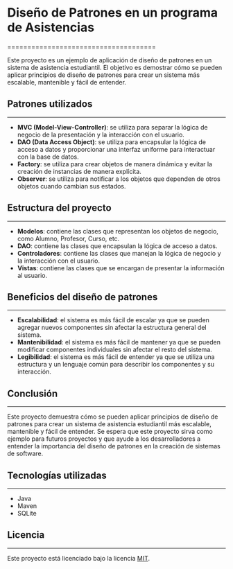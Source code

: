 # Diseño de Patrones en un programa de Asistencias
=====================================

Este proyecto es un ejemplo de aplicación de diseño de patrones en un sistema de asistencia estudiantil. El objetivo es demostrar cómo se pueden aplicar principios de diseño de patrones para crear un sistema más escalable, mantenible y fácil de entender.

## Patrones utilizados
--------------------

* **MVC (Model-View-Controller)**: se utiliza para separar la lógica de negocio de la presentación y la interacción con el usuario.
* **DAO (Data Access Object)**: se utiliza para encapsular la lógica de acceso a datos y proporcionar una interfaz uniforme para interactuar con la base de datos.
* **Factory**: se utiliza para crear objetos de manera dinámica y evitar la creación de instancias de manera explícita.
* **Observer**: se utiliza para notificar a los objetos que dependen de otros objetos cuando cambian sus estados.

## Estructura del proyecto
-------------------------

* **Modelos**: contiene las clases que representan los objetos de negocio, como Alumno, Profesor, Curso, etc.
* **DAO**: contiene las clases que encapsulan la lógica de acceso a datos.
* **Controladores**: contiene las clases que manejan la lógica de negocio y la interacción con el usuario.
* **Vistas**: contiene las clases que se encargan de presentar la información al usuario.

## Beneficios del diseño de patrones
---------------------------------

* **Escalabilidad**: el sistema es más fácil de escalar ya que se pueden agregar nuevos componentes sin afectar la estructura general del sistema.
* **Mantenibilidad**: el sistema es más fácil de mantener ya que se pueden modificar componentes individuales sin afectar el resto del sistema.
* **Legibilidad**: el sistema es más fácil de entender ya que se utiliza una estructura y un lenguaje común para describir los componentes y su interacción.

## Conclusión
------------

Este proyecto demuestra cómo se pueden aplicar principios de diseño de patrones para crear un sistema de asistencia estudiantil más escalable, mantenible y fácil de entender. Se espera que este proyecto sirva como ejemplo para futuros proyectos y que ayude a los desarrolladores a entender la importancia del diseño de patrones en la creación de sistemas de software.

## Tecnologías utilizadas
-----------------------

* Java
* Maven
* SQLite

## Licencia
---------

Este proyecto está licenciado bajo la licencia [MIT](LICENSE.md).
